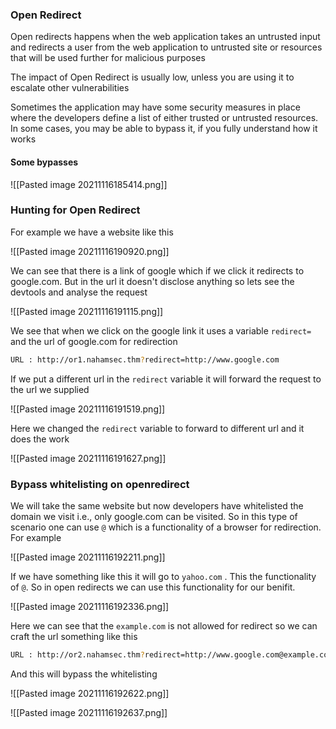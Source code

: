 ### Open Redirect
Open redirects happens when the web application takes an untrusted input and redirects a user from the web application to untrusted site or resources that will be used further for malicious purposes

The impact of Open Redirect is usually low, unless you are using it to escalate other vulnerabilities

Sometimes the application may have some security measures in place where the developers define a list of either trusted or untrusted resources. In some cases, you may be able to bypass it, if you fully understand how it works

#### Some bypasses
![[Pasted image 20211116185414.png]]

### Hunting for Open Redirect
For example we have a website like this

![[Pasted image 20211116190920.png]]

We can see that there is a link of google which if we click it redirects to google.com. But in the url it doesn't disclose anything so lets see the devtools and analyse the request

![[Pasted image 20211116191115.png]]

We see that when we click on the google link it uses a variable `redirect=` and the url of google.com for redirection

```bash
URL : http://or1.nahamsec.thm?redirect=http://www.google.com
```

If we put a different url in the `redirect` variable it will forward the request to the url we supplied

![[Pasted image 20211116191519.png]]

Here we changed the `redirect` variable to forward to different url and it does the work

![[Pasted image 20211116191627.png]]

### Bypass whitelisting on openredirect
We will take the same website but now developers have whitelisted the domain we visit i.e., only google.com can be visited. So in this type of scenario one can use `@` which is a functionality of a browser for redirection. For example

![[Pasted image 20211116192211.png]]

If we have something like this it will go to `yahoo.com` . This the functionality of `@`. So in open redirects we can use this functionality for our benifit.

![[Pasted image 20211116192336.png]]

Here we can see that the `example.com` is not allowed for redirect so we can craft the url something like this

```bash
URL : http://or2.nahamsec.thm?redirect=http://www.google.com@example.com
```

And this will bypass the whitelisting

![[Pasted image 20211116192622.png]]

![[Pasted image 20211116192637.png]]